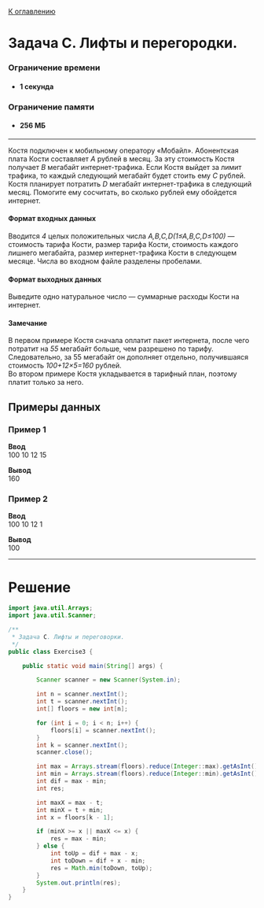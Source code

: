 [К оглавлению](https://github.com/Musador13/Tinkoff-Contest/blob/main/README.md)

# Задача C. Лифты и перегородки.

### Ограничение времени

- #### 1 секунда

### Ограничение памяти

- #### 256 МБ

---

Костя подключен к мобильному оператору «Мобайл». Абонентская плата Кости составляет _A_ рублей в месяц. За эту стоимость
Костя получает _B_ мегабайт интернет-трафика. Если Костя выйдет за лимит трафика, то каждый следующий мегабайт будет
стоить ему _C_ рублей. Костя планирует потратить _D_ мегабайт интернет-трафика в следующий месяц. Помогите ему
сосчитать, во сколько рублей ему обойдется интернет.

#### Формат входных данных
Вводится _4_ целых положительных числа _A,B,C,D(1≤A,B,C,D≤100)_ — стоимость
тарифа Кости, размер тарифа Кости, стоимость каждого лишнего мегабайта, размер интернет-трафика Кости в следующем
месяце. Числа во входном файле разделены пробелами.


#### Формат выходных данных
Выведите одно натуральное число — суммарные расходы Кости на интернет.


#### Замечание
В первом примере Костя сначала оплатит пакет интернета, после чего потратит на _55_ мегабайт больше, чем разрешено по
тарифу. Следовательно, за 55 мегабайт он дополняет отдельно, получившаяся стоимость
_100+12×5=160_ рублей.<br>
Во втором примере Костя укладывается в тарифный план, поэтому платит только за него.

## Примеры данных

### Пример 1

**Ввод**<br>
100 10 12 15<br>

**Вывод**<br>
160

### Пример 2

**Ввод**<br>
100 10 12 1<br>

**Вывод**<br>
100<br>

---

# **Решение**
````java
import java.util.Arrays;
import java.util.Scanner;

/**
 * Задача C. Лифты и переговорки.
 */
public class Exercise3 {

    public static void main(String[] args) {

        Scanner scanner = new Scanner(System.in);

        int n = scanner.nextInt();
        int t = scanner.nextInt();
        int[] floors = new int[n];

        for (int i = 0; i < n; i++) {
            floors[i] = scanner.nextInt();
        }
        int k = scanner.nextInt();
        scanner.close();

        int max = Arrays.stream(floors).reduce(Integer::max).getAsInt();
        int min = Arrays.stream(floors).reduce(Integer::min).getAsInt();
        int dif = max - min;
        int res;

        int maxX = max - t;
        int minX = t + min;
        int x = floors[k - 1];

        if (minX >= x || maxX <= x) {
            res = max - min;
        } else {
            int toUp = dif + max - x;
            int toDown = dif + x - min;
            res = Math.min(toDown, toUp);
        }
        System.out.println(res);
    }
}
